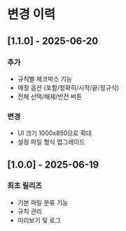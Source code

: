# 변경 이력

## [1.1.0] - 2025-06-20
### 추가
- 규칙별 체크박스 기능
- 매칭 옵션 (포함/정확히/시작/끝/정규식)
- 전체 선택/해제/반전 버튼

### 변경
- UI 크기 1000x850으로 확대
- 설정 파일 형식 업그레이드

## [1.0.0] - 2025-06-19
### 최초 릴리즈
- 기본 파일 분류 기능
- 규칙 관리
- 미리보기 및 로그
